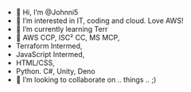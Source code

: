 - 👋 Hi, I’m @Johnni5
- 👀 I’m interested in IT, coding and cloud. Love AWS!
- 🌱 I’m currently learning Terr
- 🌱 AWS CCP, ISC² CC, MS MCP,
- Terraform Intermed,
- JavaScript Intermed,
- HTML/CSS,
- Python. C#, Unity, Deno
- 💞️ I’m looking to collaborate on .. things .. ;)

<!---
Johnni5/Johnni5 is a ✨ special ✨ repository because its `README.md` (this file) appears on your GitHub profile.
You can click the Preview link to take a look at your changes.
--->
